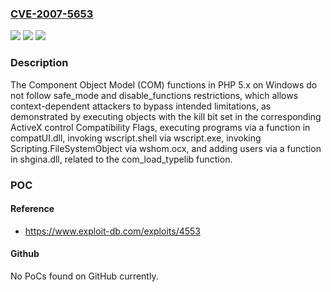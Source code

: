 ### [CVE-2007-5653](https://cve.mitre.org/cgi-bin/cvename.cgi?name=CVE-2007-5653)
![](https://img.shields.io/static/v1?label=Product&message=n%2Fa&color=blue)
![](https://img.shields.io/static/v1?label=Version&message=n%2Fa&color=blue)
![](https://img.shields.io/static/v1?label=Vulnerability&message=n%2Fa&color=brighgreen)

### Description

The Component Object Model (COM) functions in PHP 5.x on Windows do not follow safe_mode and disable_functions restrictions, which allows context-dependent attackers to bypass intended limitations, as demonstrated by executing objects with the kill bit set in the corresponding ActiveX control Compatibility Flags, executing programs via a function in compatUI.dll, invoking wscript.shell via wscript.exe, invoking Scripting.FileSystemObject via wshom.ocx, and adding users via a function in shgina.dll, related to the com_load_typelib function.

### POC

#### Reference
- https://www.exploit-db.com/exploits/4553

#### Github
No PoCs found on GitHub currently.


